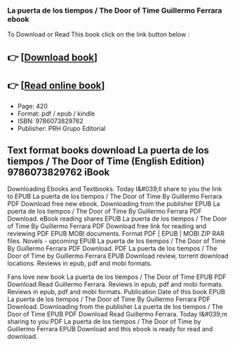 ### La puerta de los tiempos / The Door of Time Guillermo Ferrara ebook

To Download or Read This book click on the link button below :

## 👉  [**[Download book](http://filesbooks.info/download.php?group=book&from=github.com&id=712198&lnk=1081 "Download book")**]

## 👉  [**[Read online book](http://filesbooks.info/download.php?group=book&from=github.com&id=712198&lnk=1081 "Read online book")**]


* Page: 420
* Format: pdf / epub / kindle
* ISBN: 9786073829762
* Publisher: PRH Grupo Editorial



## Text format books download La puerta de los tiempos / The Door of Time (English Edition) 9786073829762 iBook


Downloading Ebooks and Textbooks. Today I&amp;#039;ll share to you the link to EPUB La puerta de los tiempos / The Door of Time By Guillermo Ferrara PDF Download free new ebook. Downloading from the publisher EPUB La puerta de los tiempos / The Door of Time By Guillermo Ferrara PDF Download. eBook reading shares EPUB La puerta de los tiempos / The Door of Time By Guillermo Ferrara PDF Download free link for reading and reviewing PDF EPUB MOBI documents. Format PDF | EPUB | MOBI ZIP RAR files. Novels - upcoming EPUB La puerta de los tiempos / The Door of Time By Guillermo Ferrara PDF Download. PDF La puerta de los tiempos / The Door of Time by Guillermo Ferrara EPUB Download review, torrent download locations. Reviews in epub, pdf and mobi formats.

Fans love new book La puerta de los tiempos / The Door of Time EPUB PDF Download Read Guillermo Ferrara. Reviews in epub, pdf and mobi formats. Reviews in epub, pdf and mobi formats. Publication Date of this book EPUB La puerta de los tiempos / The Door of Time By Guillermo Ferrara PDF Download. Downloading from the publisher La puerta de los tiempos / The Door of Time EPUB PDF Download Read Guillermo Ferrara. Today I&amp;#039;m sharing to you PDF La puerta de los tiempos / The Door of Time by Guillermo Ferrara EPUB Download and this ebook is ready for read and download.





